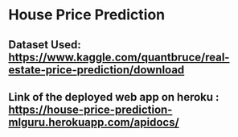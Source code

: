 # House Price Prediction

## Dataset Used: https://www.kaggle.com/quantbruce/real-estate-price-prediction/download

## Link of the deployed web app on heroku : https://house-price-prediction-mlguru.herokuapp.com/apidocs/
